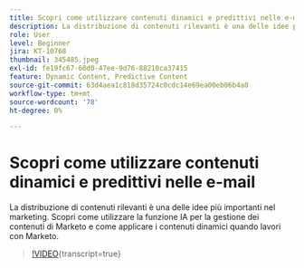 ```yaml
---
title: Scopri come utilizzare contenuti dinamici e predittivi nelle e-mail
description: La distribuzione di contenuti rilevanti è una delle idee più importanti nel marketing. Scopri come utilizzare la funzione IA per la gestione dei contenuti di Marketo e come applicare i contenuti dinamici quando lavori con Marketo.
role: User
level: Beginner
jira: KT-10768
thumbnail: 345485.jpeg
exl-id: fe19fc67-60d0-47ee-9d76-88210ca37415
feature: Dynamic Content, Predictive Content
source-git-commit: 63d4aea1c818d35724c0cdc14e69ea00eb06b4a0
workflow-type: tm+mt
source-wordcount: '78'
ht-degree: 0%

---
```


# Scopri come utilizzare contenuti dinamici e predittivi nelle e-mail

La distribuzione di contenuti rilevanti è una delle idee più importanti nel marketing. Scopri come utilizzare la funzione IA per la gestione dei contenuti di Marketo e come applicare i contenuti dinamici quando lavori con Marketo.

>[!VIDEO](https://video.tv.adobe.com/v/345485/?quality=12&learn=on){transcript=true}
